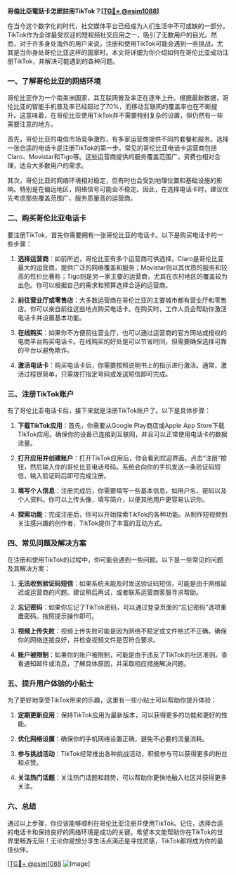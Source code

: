 **哥倫比亞電話卡怎麽註冊TikTok？[[TG💪+ @esim1088](https://t.me/s/esim1088)]**

在当今这个数字化的时代，社交媒体平台已经成为人们生活中不可或缺的一部分。TikTok作为全球最受欢迎的短视频社交应用之一，吸引了无数用户的目光。然而，对于许多身处海外的用户来说，注册和使用TikTok可能会遇到一些挑战，尤其是当你身处哥伦比亚这样的国家时。本文将详细为你介绍如何在哥伦比亚成功注册TikTok，并解决可能遇到的各种问题。

### 一、了解哥伦比亚的网络环境

哥伦比亚作为一个南美洲国家，其互联网普及率正在逐年上升。根据最新数据，哥伦比亚的智能手机普及率已经超过了70%，而移动互联网的覆盖率也在不断提升。这意味着，在哥伦比亚使用TikTok并不需要特别复杂的设置，但仍然有一些需要注意的地方。

首先，哥伦比亚的电信市场竞争激烈，有多家运营商提供不同的套餐和服务。选择一张合适的电话卡是注册TikTok的第一步。常见的哥伦比亚电话卡运营商包括Claro、Movistar和Tigo等。这些运营商提供的服务覆盖范围广，资费也相对合理，适合大多数用户的需求。

其次，哥伦比亚的网络环境相对稳定，但有时也会受到地理位置和基础设施的影响。特别是在偏远地区，网络信号可能会不稳定。因此，在选择电话卡时，建议优先考虑那些覆盖范围广、服务质量高的运营商。

### 二、购买哥伦比亚电话卡

要注册TikTok，首先你需要拥有一张哥伦比亚的电话卡。以下是购买电话卡的一些步骤：

1. **选择运营商**：如前所述，哥伦比亚有多个运营商可供选择。Claro是哥伦比亚最大的运营商，提供广泛的网络覆盖和服务；Movistar则以其优质的服务和较高的性价比著称；Tigo则是另一家主要的运营商，尤其在农村地区的覆盖较为出色。你可以根据自己的需求和预算选择合适的运营商。

2. **前往营业厅或零售店**：大多数运营商在哥伦比亚的主要城市都有营业厅和零售店。你可以亲自前往这些地点购买电话卡。在购买时，工作人员会帮助你激活电话卡并设置基本功能。

3. **在线购买**：如果你不方便前往营业厅，也可以通过运营商的官方网站或授权的电商平台购买电话卡。在线购买的好处是可以节省时间，但需要确保选择可靠的平台以避免欺诈。

4. **激活电话卡**：购买电话卡后，你需要按照说明书上的指示进行激活。通常，激活过程很简单，只需拨打指定号码或发送短信即可完成。

### 三、注册TikTok账户

有了哥伦比亚电话卡后，接下来就是注册TikTok账户了。以下是具体步骤：

1. **下载TikTok应用**：首先，你需要从Google Play商店或Apple App Store下载TikTok应用。确保你的设备已连接到互联网，并且可以正常使用电话卡的数据流量。

2. **打开应用并创建账户**：打开TikTok应用后，你会看到欢迎界面。点击“注册”按钮，然后输入你的哥伦比亚电话号码。系统会向你的手机发送一条验证码短信，输入验证码后即可完成注册。

3. **填写个人信息**：注册完成后，你需要填写一些基本信息，如用户名、密码以及个人资料。你可以上传头像，填写简介，以便其他用户更容易认识你。

4. **探索功能**：完成注册后，你可以开始探索TikTok的各种功能。从制作短视频到关注感兴趣的创作者，TikTok提供了丰富的互动方式。

### 四、常见问题及解决方案

在注册和使用TikTok的过程中，你可能会遇到一些问题。以下是一些常见的问题及其解决方案：

1. **无法收到验证码短信**：如果系统未能及时发送验证码短信，可能是由于网络延迟或运营商的问题。建议稍后再试，或者联系运营商客服寻求帮助。

2. **忘记密码**：如果你忘记了TikTok密码，可以通过登录页面的“忘记密码”选项重置密码。按照提示操作即可。

3. **视频上传失败**：视频上传失败可能是因为网络不稳定或文件格式不正确。确保你的网络连接良好，并检查视频文件是否符合要求。

4. **账户被限制**：如果你的账户被限制，可能是由于违反了TikTok的社区准则。查看通知邮件或消息，了解具体原因，并采取相应措施解决问题。

### 五、提升用户体验的小贴士

为了更好地享受TikTok带来的乐趣，这里有一些小贴士可以帮助你提升体验：

1. **定期更新应用**：保持TikTok应用为最新版本，可以获得更多的功能和更好的性能。

2. **优化网络设置**：确保你的手机网络设置正确，避免不必要的流量消耗。

3. **参与挑战活动**：TikTok经常推出各种挑战活动，积极参与可以获得更多的粉丝和点赞。

4. **关注热门话题**：关注热门话题和趋势，可以帮助你更快地融入社区并获得更多关注。

### 六、总结

通过以上步骤，你应该能够顺利在哥伦比亚注册并使用TikTok。记住，选择合适的电话卡和保持良好的网络环境是成功的关键。希望本文能帮助你在TikTok的世界里畅游无阻！无论你是想分享生活点滴还是寻找灵感，TikTok都将成为你的最佳伙伴。

[[TG💪+ @esim1088](https://t.me/s/esim1088) ![Image](https://i.postimg.cc/4NQfJmqS/Snipaste-2025-05-13-00-14-12.png)]